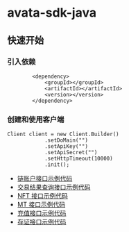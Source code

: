 # avata-sdk-java

## 快速开始

### 引入依赖

```
        <dependency>
            <groupId></groupId>
            <artifactId></artifactId>
            <version></version>
        </dependency>
```

### 创建和使用客户端

```
Client client = new Client.Builder()
            .setDoMain("")
            .setApiKey("")
            .setApiSecret("")
            .setHttpTimeout(10000)
            .init();
```

- [链账户接口示例代码](./test/java/AccountTest)
- [交易结果查询接口示例代码](./test/java/TxTest)
- [NFT 接口示例代码](./test/java/NftTest)
- [MT 接口示例代码](./test/java/MtTest)
- [充值接口示例代码](./test/java/OrderTest)
- [存证接口示例代码](./test/java/RecordTest)